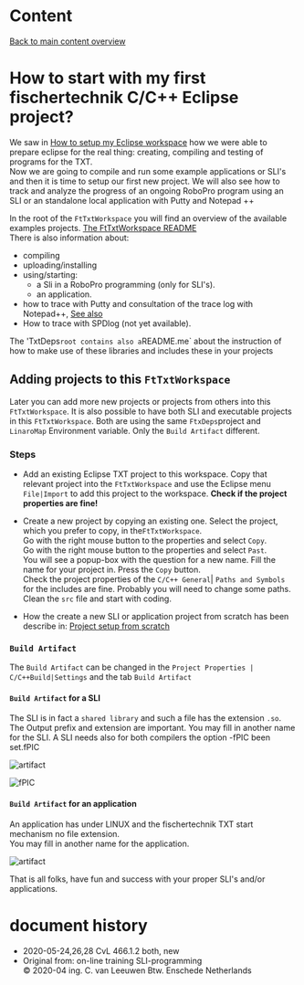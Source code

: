 
# Content

[Back to main content overview](./README.md#overview)

# How to start with my first fischertechnik C/C++ Eclipse project?

We saw in [How to setup my Eclipse workspace](./HowToStartWithFtTxtWorkspace.md)  how we were able to prepare eclipse for the real thing: creating, compiling and testing of programs for the TXT.<br/>
Now we are going to compile and run some example applications or SLI's and then it is time to setup our first new project.
We will also see how to track and analyze the progress of an ongoing RoboPro program using an SLI or an standalone local application with Putty and Notepad ++

In the root of the `FtTxtWorkspace` you will find an overview of the available examples projects. 
[The FtTxtWorkspace README](./FtTxtWorkspace/README.md)<br/>
There is also information about: 

- compiling
- uploading/installing
- using/starting: 
  - a Sli in a RoboPro programming (only for SLI's).
  - an application.
- how to trace with Putty and consultation of the trace log with Notepad++, [See also](.//README.md#howtracelog)
- How to trace with SPDlog (not yet available).

The 'TxtDeps` root contains also a `README.me` about the instruction of how to make use of these libraries and includes these in your projects

## Adding projects to this `FtTxtWorkspace`
Later you can add more new projects or projects from others into this `FtTxtWorkspace`.
It is also possible to have both SLI and executable projects in this `FtTxtWorkspace`. Both are using the same `FtxDeps`project and `LinaroMap` Environment variable. Only the  `Build Artifact` different.


### Steps
- Add an existing Eclipse TXT project to this workspace.
  Copy that relevant project into the `FtTxtWorkspace` and use the Eclipse menu `File|Import` to add this project to the workspace. **Check if the project properties are fine!** 
  
- Create a new project by copying an existing one.
  Select the project, which you prefer to copy, in the`FtTxtWorkspace`.<br/>
  Go with the right mouse button to the properties and select `Copy`.<br/>
  Go with the right mouse button to the properties and select `Past`.<br/>
  You will see a popup-box with the question for a new name. Fill the name for your project in. Press the `Copy` button.<br/>
  Check the project properties of the `C/C++ General`| `Paths and Symbols`  for the includes are fine. Probably you will need to change some paths.<br/>
  Clean the `src` file and start with coding. 
- How the create a new SLI or application project from scratch has been describe in:   [Project setup from scratch](./ProjectSetUp.md) 


###  `Build Artifact`
The  `Build Artifact` can be changed in the `Project Properties | C/C++Build|Settings` and the tab `Build Artifact`
 
####  `Build Artifact` for a SLI
The SLI is in fact a `shared library` and  such a file has the extension `.so`.<br/>
The Output prefix and extension are important. You may fill in another name for the SLI.
A SLI needs also for both  compilers the option -fPIC been set.fPIC

![artifact](./docs/Artifact/artifact_sli.png)

![fPIC](./docs/Artifact/fPIC_sli.png)

#### `Build Artifact` for an application
An application has under LINUX and the fischertechnik TXT start mechanism no file extension.<br/>
You may fill in another name for the application.

![artifact](./docs/Artifact/artifact_app.png)
<a id="history"></a>

That is all folks, have fun and success with your proper SLI's and/or applications.

# document history 
- 2020-05-24,26,28 CvL 466.1.2 both, new<br/>
- Original from: on-line training SLI-programming<br/>
  © 2020-04 ing. C. van Leeuwen Btw. Enschede Netherlands
